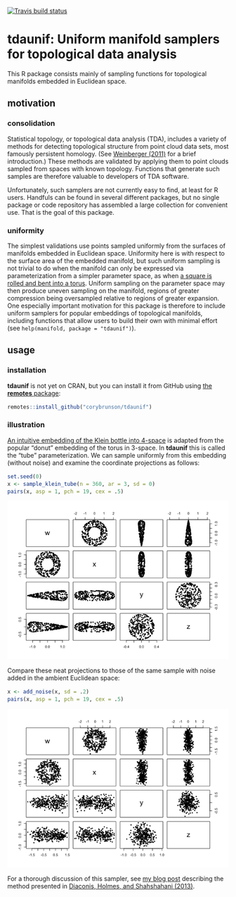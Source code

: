
[![Travis build
status](https://travis-ci.org/corybrunson/tdaunif.svg?branch=master)](https://travis-ci.org/corybrunson/tdaunif)

# **tdaunif**: Uniform manifold samplers for topological data analysis

This R package consists mainly of sampling functions for topological
manifolds embedded in Euclidean space.

## motivation

### consolidation

Statistical topology, or topological data analysis (TDA), includes a
variety of methods for detecting topological structure from point cloud
data sets, most famously persistent homology. (See [Weinberger
(2011)](https://www.ams.org/notices/201101/rtx110100036p.pdf) for a
brief introduction.) These methods are validated by applying them to
point clouds sampled from spaces with known topology. Functions that
generate such samples are therefore valuable to developers of TDA
software.

Unfortunately, such samplers are not currently easy to find, at least
for R users. Handfuls can be found in several different packages, but no
single package or code repository has assembled a large collection for
convenient use. That is the goal of this package.

### uniformity

The simplest validations use points sampled uniformly from the surfaces
of manifolds embedded in Euclidean space. Uniformity here is with
respect to the surface area of the embedded manifold, but such uniform
sampling is not trivial to do when the manifold can only be expressed
via parameterization from a simpler parameter space, as when [a square
is rolled and bent into a
torus](https://en.wikipedia.org/wiki/Torus#Flat_torus). Uniform sampling
on the parameter space may then produce uneven sampling on the manifold,
regions of greater compression being oversampled relative to regions of
greater expansion. One especially important motivation for this package
is therefore to include uniform samplers for popular embeddings of
topological manifolds, including functions that allow users to build
their own with minimal effort (see `help(manifold, package =
"tdaunif")`).

## usage

### installation

**tdaunif** is not yet on CRAN, but you can install it from GitHub using
[the **remotes** package](https://github.com/r-lib/remotes):

``` r
remotes::install_github("corybrunson/tdaunif")
```

### illustration

[An intuitive embedding of the Klein bottle
into 4-space](https://en.wikipedia.org/wiki/Klein_bottle#3D_pinched_torus_/_4D_M%C3%B6bius_tube)
is adapted from the popular “donut” embedding of the torus in 3-space.
In **tdaunif** this is called the “tube” parameterization. We can sample
uniformly from this embedding (without noise) and examine the coordinate
projections as follows:

``` r
set.seed(0)
x <- sample_klein_tube(n = 360, ar = 3, sd = 0)
pairs(x, asp = 1, pch = 19, cex = .5)
```

![](man/figures/README-klein%20bottle-1.png)<!-- -->

Compare these neat projections to those of the same sample with noise
added in the ambient Euclidean space:

``` r
x <- add_noise(x, sd = .2)
pairs(x, asp = 1, pch = 19, cex = .5)
```

![](man/figures/README-klein%20bottle%20with%20noise-1.png)<!-- -->

For a thorough discussion of this sampler, see [my blog
post](https://corybrunson.github.io/2019/02/01/uniform-sample-embedded-klein-bottle/)
describing the method presented in [Diaconis, Holmes, and Shahshahani
(2013)](https://projecteuclid.org/euclid.imsc/1379942050).
